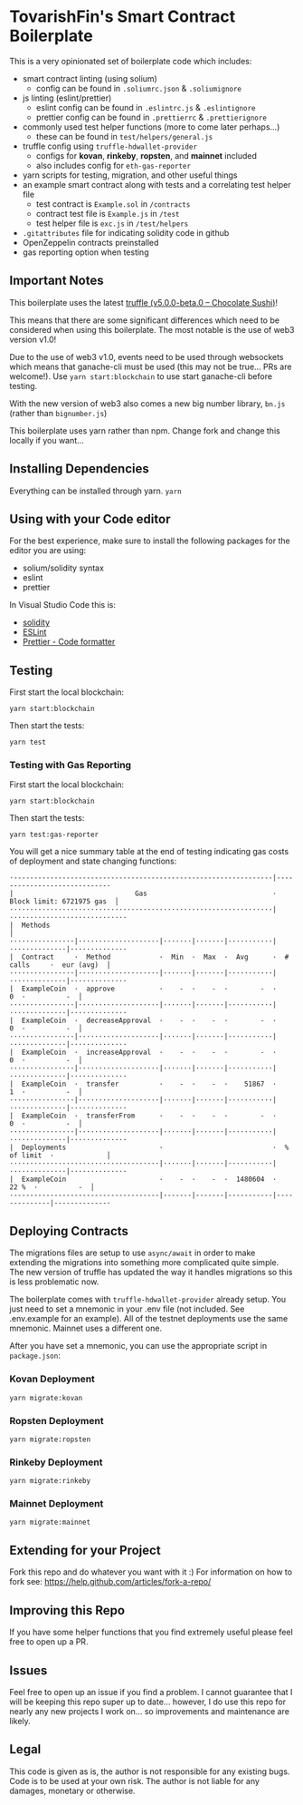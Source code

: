 # TovarishFin's Smart Contract Boilerplate
This is a very opinionated set of boilerplate code which includes:
* smart contract linting (using solium)
  * config can be found in `.soliumrc.json` & `.soliumignore`
* js linting (eslint/prettier)
  * eslint config can be found in `.eslintrc.js` & `.eslintignore`
  * prettier config can be found in `.prettierrc` & `.prettierignore`
* commonly used test helper functions (more to come later perhaps...)
  * these can be found in `test/helpers/general.js`
* truffle config using `truffle-hdwallet-provider`
  * configs for **kovan**, **rinkeby**, **ropsten**, and **mainnet** included
  * also includes config for `eth-gas-reporter`
* yarn scripts for testing, migration, and other useful things
* an example smart contract along with tests and a correlating test helper file
  * test contract is `Example.sol` in `/contracts`
  * contract test file is `Example.js` in `/test`
  * test helper file is `exc.js` in `/test/helpers`
* `.gitattributes` file for indicating solidity code in github
* OpenZeppelin contracts preinstalled
* gas reporting option when testing

## Important Notes
This boilerplate uses the latest [truffle (v5.0.0-beta.0 – Chocolate Sushi)](https://github.com/trufflesuite/truffle/releases/tag/v5.0.0-beta.0)!

This means that there are some significant differences which need to be considered when using this boilerplate. The most notable is the use of web3 version v1.0!

Due to the use of web3 v1.0, events need to be used through websockets which means that ganache-cli must be used (this may not be true... PRs are welcome!). Use `yarn start:blockchain` to use start ganache-cli before testing.

With the new version of web3 also comes a new big number library, `bn.js` (rather than `bignumber.js`)

This boilerplate uses yarn rather than npm. Change fork and change this locally if you want...

## Installing Dependencies
Everything can be installed through yarn.
`yarn`

## Using with your Code editor
For the best experience, make sure to install the following packages for the editor you are using:
* solium/solidity syntax
* eslint
* prettier

In Visual Studio Code this is:
* [solidity](https://marketplace.visualstudio.com/items?itemName=JuanBlanco.solidity)
* [ESLint](https://marketplace.visualstudio.com/items?itemName=dbaeumer.vscode-eslint)
* [Prettier - Code formatter](https://marketplace.visualstudio.com/items?itemName=esbenp.prettier-vscode)


## Testing
First start the local blockchain:
```
yarn start:blockchain
```

Then start the tests:
```
yarn test
```

### Testing with Gas Reporting
First start the local blockchain:
```
yarn start:blockchain
```

Then start the tests:
```
yarn test:gas-reporter
```

You will get a nice summary table at the end of testing indicating gas costs of deployment and state changing functions:
```
·----------------------------------------------------------------|----------------------------·
|                              Gas                               ·  Block limit: 6721975 gas  │
·································································|·····························
|  Methods                                                                                    │
················|····················|·······|·······|···········|··············|··············
|  Contract     ·  Method            ·  Min  ·  Max  ·  Avg      ·  # calls     ·  eur (avg)  │
················|····················|·······|·······|···········|··············|··············
|  ExampleCoin  ·  approve           ·    -  ·    -  ·        -  ·           0  ·          -  │
················|····················|·······|·······|···········|··············|··············
|  ExampleCoin  ·  decreaseApproval  ·    -  ·    -  ·        -  ·           0  ·          -  │
················|····················|·······|·······|···········|··············|··············
|  ExampleCoin  ·  increaseApproval  ·    -  ·    -  ·        -  ·           0  ·          -  │
················|····················|·······|·······|···········|··············|··············
|  ExampleCoin  ·  transfer          ·    -  ·    -  ·    51867  ·           1  ·          -  │
················|····················|·······|·······|···········|··············|··············
|  ExampleCoin  ·  transferFrom      ·    -  ·    -  ·        -  ·           0  ·          -  │
················|····················|·······|·······|···········|··············|··············
|  Deployments                       ·                           ·  % of limit  ·             │
·····································|·······|·······|···········|··············|··············
|  ExampleCoin                       ·    -  ·    -  ·  1480604  ·        22 %  ·          -  │
·------------------------------------|-------|-------|-----------|--------------|-------------·
```

## Deploying Contracts
The migrations files are setup to use `async/await` in order to make extending the migrations into something more complicated quite simple. The new version of truffle has updated the way it handles migrations so this is less problematic now.

The boilerplate comes with `truffle-hdwallet-provider` already setup. You just need to set a mnemonic in your .env file (not included. See .env.example for an example). All of the testnet deployments use the same mnemonic. Mainnet uses a different one.

After you have set a mnemonic, you can use the appropriate script in `package.json`:

### Kovan Deployment
```
yarn migrate:kovan
```

### Ropsten Deployment
```
yarn migrate:ropsten
```

### Rinkeby Deployment
```
yarn migrate:rinkeby
```

### Mainnet Deployment
```
yarn migrate:mainnet
```

## Extending for your Project
Fork this repo and do whatever you want with it :)
For information on how to fork see: https://help.github.com/articles/fork-a-repo/

## Improving this Repo
If you have some helper functions that you find extremely useful please feel free to open up a PR.

## Issues
Feel free to open up an issue if you find a problem. I cannot guarantee that I will be keeping this repo super up to date... however, I do use this repo for nearly any new projects I work on... so improvements and maintenance are likely.

## Legal
This code is given as is, the author is not responsible for any existing bugs. Code is to be used at your own risk. The author is not liable for any damages, monetary or otherwise.